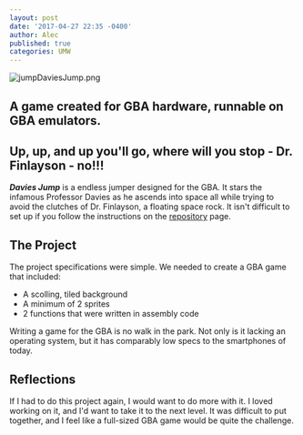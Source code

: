 ```yaml
---
layout: post
date: '2017-04-27 22:35 -0400'
author: Alec
published: true
categories: UMW
---
```

![jumpDaviesJump.png]({{site.baseurl}}/img/jumpDaviesJump.png)
## A game created for GBA hardware, runnable on GBA emulators.  

## Up, up, and up you'll go, where will you stop - Dr. Finlayson - no!!! 

***Davies Jump*** is a endless jumper designed for the GBA.  It stars the infamous Professor Davies as he ascends into space all while trying to avoid the clutches of Dr. Finlayson, a floating space rock.  It isn't difficult to set up if you follow the instructions on the [repository](https://github.com/acarlyle/davies-jump) page.  

## The Project

The project specifications were simple.  We needed to create a GBA game that included:

* A scolling, tiled background
* A minimum of 2 sprites
* 2 functions that were written in assembly code

Writing a game for the GBA is no walk in the park.  Not only is it lacking an operating system, but it has comparably low specs to the smartphones of today.  

## Reflections

If I had to do this project again, I would want to do more with it.  I loved working on it, and I'd want to take it to the next level.  It was difficult to put together, and I feel like a full-sized GBA game would be  quite the challenge.
